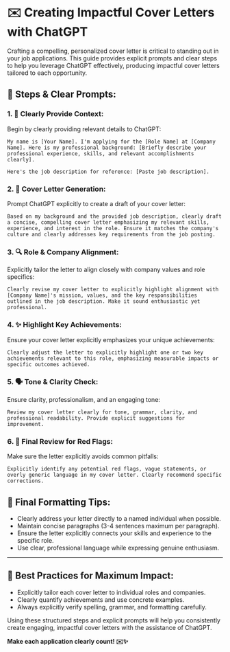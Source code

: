 # ✉️ Creating Impactful Cover Letters with ChatGPT

Crafting a compelling, personalized cover letter is critical to standing out in your job applications. This guide provides explicit prompts and clear steps to help you leverage ChatGPT effectively, producing impactful cover letters tailored to each opportunity.

## 📌 Steps & Clear Prompts:

### 1. 📖 **Clearly Provide Context:**
Begin by clearly providing relevant details to ChatGPT:

```
My name is [Your Name]. I'm applying for the [Role Name] at [Company Name]. Here is my professional background: [Briefly describe your professional experience, skills, and relevant accomplishments clearly].

Here's the job description for reference: [Paste job description].
```

### 2. 🎯 **Cover Letter Generation:**
Prompt ChatGPT explicitly to create a draft of your cover letter:

```
Based on my background and the provided job description, clearly draft a concise, compelling cover letter emphasizing my relevant skills, experience, and interest in the role. Ensure it matches the company's culture and clearly addresses key requirements from the job posting.
```

### 3. 🔍 **Role & Company Alignment:**
Explicitly tailor the letter to align closely with company values and role specifics:

```
Clearly revise my cover letter to explicitly highlight alignment with [Company Name]'s mission, values, and the key responsibilities outlined in the job description. Make it sound enthusiastic yet professional.
```

### 4. ✨ **Highlight Key Achievements:**
Ensure your cover letter explicitly emphasizes your unique achievements:

```
Clearly adjust the letter to explicitly highlight one or two key achievements relevant to this role, emphasizing measurable impacts or specific outcomes achieved.
```

### 5. 🗣️ **Tone & Clarity Check:**
Ensure clarity, professionalism, and an engaging tone:

```
Review my cover letter clearly for tone, grammar, clarity, and professional readability. Provide explicit suggestions for improvement.
```

### 6. 🚩 **Final Review for Red Flags:**
Make sure the letter explicitly avoids common pitfalls:

```
Explicitly identify any potential red flags, vague statements, or overly generic language in my cover letter. Clearly recommend specific corrections.
```

## 📝 **Final Formatting Tips:**
- Clearly address your letter directly to a named individual when possible.
- Maintain concise paragraphs (3-4 sentences maximum per paragraph).
- Ensure the letter explicitly connects your skills and experience to the specific role.
- Use clear, professional language while expressing genuine enthusiasm.

---

## 🚀 Best Practices for Maximum Impact:
- Explicitly tailor each cover letter to individual roles and companies.
- Clearly quantify achievements and use concrete examples.
- Always explicitly verify spelling, grammar, and formatting carefully.

Using these structured steps and explicit prompts will help you consistently create engaging, impactful cover letters with the assistance of ChatGPT.

**Make each application clearly count! ✉️✨**

